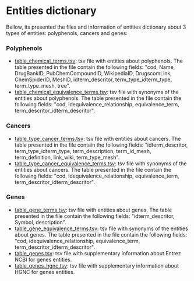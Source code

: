 <h1> Entities dictionary </h1>
<p>Bellow, its presented the files and information of entities dictionary about 3 types of entities: polyphenols, cancers and genes:</p>
<h3>Polyphenols</h3>
<ul>
  <li><a href='https://github.com/ramongsilva/Text-classification-of-pubmed-abstracts-about-polyphenols-anticancer-activity/blob/main/Entities-dictionary/table_chemical_terms.tsv'>table_chemical_terms.tsv</a>: tsv file with entities about polyphenols. The table presented in the file contain the following fields: "cod, Name, DrugBankID, PubChemCompoundID, WikipediaID, DrugscomLink, ChemSpiderID, MeshID, idterm_descritor, term_type_idterm_type, term_type_mesh, tree".
 </li>
  <li><a href='https://github.com/ramongsilva/Text-classification-of-pubmed-abstracts-about-polyphenols-anticancer-activity/blob/main/Entities-dictionary/table_chemical_equivalence_terms.tsv'>table_chemical_equivalence_terms.tsv</a>: tsv file with synonyms of the entities about polyphenols. The table presented in the file contain the following fields: "cod, idequivalence_relationship, equivalence_term, term_descritor_idterm_descritor".
 </li>
</ul>

<h3>Cancers</h3>
<ul>
  <li><a href='https://github.com/ramongsilva/Text-classification-of-pubmed-abstracts-about-polyphenols-anticancer-activity/blob/main/Entities-dictionary/table_type_cancer_terms.tsv'>table_type_cancer_terms.tsv</a>: tsv file with entities about cancers. The table presented in the file contain the following fields: "idterm_descritor, term_type_idterm_type, term_description, term_id_mesh, term_definition, link_wiki, term_type_mesh".
 </li>
  <li><a href='https://github.com/ramongsilva/Text-classification-of-pubmed-abstracts-about-polyphenols-anticancer-activity/blob/main/Entities-dictionary/table_type_cancer_equivalence_terms.tsv'>table_type_cancer_equivalence_terms.tsv</a>: tsv file with synonyms of the entities about cancers. The table presented in the file contain the following fields: "cod, idequivalence_relationship, equivalence_term, term_descritor_idterm_descritor".
 </li>
</ul>

<h3>Genes</h3>
<ul>
  <li><a href='https://github.com/ramongsilva/Text-classification-of-pubmed-abstracts-about-polyphenols-anticancer-activity/blob/main/Entities-dictionary/table_gene_terms.tsv'>table_gene_terms.tsv</a>: tsv file with entities about genes. The table presented in the file contain the following fields: "idterm_descritor, Symbol, description".
 </li>
  <li><a href='https://github.com/ramongsilva/Text-classification-of-pubmed-abstracts-about-polyphenols-anticancer-activity/blob/main/Entities-dictionary/table_gene_equivalence_terms.tsv'>table_gene_equivalence_terms.tsv</a>: tsv file with synonyms of the entities about genes. The table presented in the file contain the following fields: "cod, idequivalence_relationship, equivalence_term, term_descritor_idterm_descritor".
 </li>
  <li><a href='https://github.com/ramongsilva/Text-classification-of-pubmed-abstracts-about-polyphenols-anticancer-activity/blob/main/Entities-dictionary/table_genes.tsv'>table_genes.tsv</a>: tsv file with supplementary information about Entrez NCBI for genes entities.
 </li> 
    <li><a href='https://github.com/ramongsilva/Text-classification-of-pubmed-abstracts-about-polyphenols-anticancer-activity/blob/main/Entities-dictionary/table_genes_hgnc.tsv'>table_genes_hgnc.tsv</a>: tsv file with supplementary information about HGNC for genes entities.
 </li> 
</ul>




